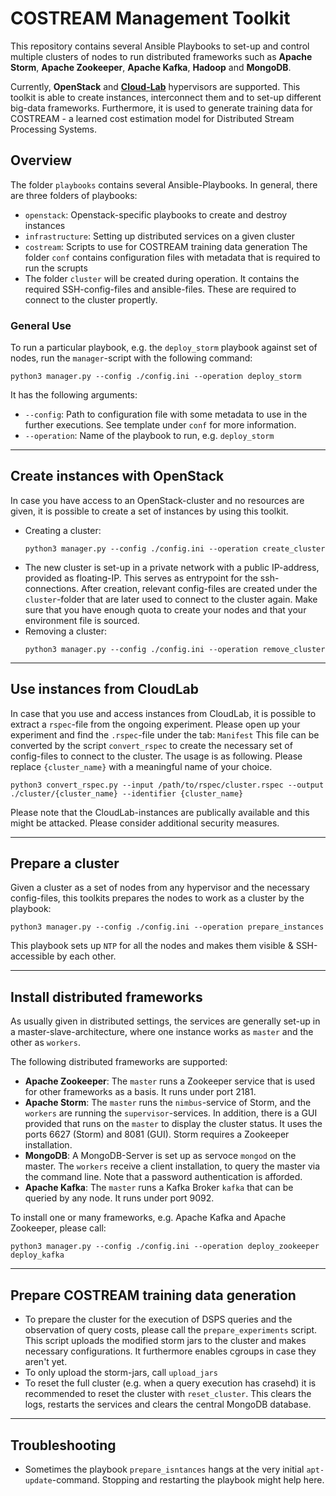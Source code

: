 # COSTREAM Management Toolkit
This repository contains several Ansible Playbooks to set-up and control multiple clusters of nodes to run distributed 
frameworks such as **Apache Storm**, **Apache Zookeeper**, **Apache Kafka**, **Hadoop** and **MongoDB**.

Currently, **OpenStack** and **[Cloud-Lab](https://www.cloudlab.us/)** hypervisors are supported.
This toolkit is able to create instances, interconnect them and to set-up different big-data frameworks.
Furthermore, it is used to generate training data for COSTREAM - a learned cost estimation model for Distributed Stream
Processing Systems.

## Overview
The folder `playbooks` contains several Ansible-Playbooks. In general, there are three folders of playbooks:
- `openstack`: Openstack-specific playbooks to create and destroy instances
- `infrastructure`: Setting up distributed services on a given cluster
- `costream`: Scripts to use for COSTREAM training data generation
The folder `conf` contains configuration files with metadata that is required to run the scrupts
- The folder `cluster` will be created during operation. It contains the required SSH-config-files and ansible-files.
These are required to connect to the cluster propertly.

### General Use
To run a particular playbook, e.g. the `deploy_storm` playbook against set of nodes,
run the `manager`-script with the following command:

```
python3 manager.py --config ./config.ini --operation deploy_storm
```

It has the following arguments:
- `--config`: Path to configuration file with some metadata to use in the further executions. 
See template under `conf` for more information.
- `--operation`: Name of the playbook to run, e.g. `deploy_storm`
---
## Create instances with OpenStack
In case you have access to an OpenStack-cluster and no resources are given, it is possible to create a set of instances
by using this toolkit.

- Creating a cluster:
  ```
  python3 manager.py --config ./config.ini --operation create_cluster
  ```
- The new cluster is set-up in a private network with a public IP-address, provided as floating-IP. 
This serves as entrypoint for the ssh-connections. After creation, relevant config-files are created under 
the `cluster`-folder that are later used to connect to the cluster again. Make sure that you have enough quota 
to create your nodes and that your environment file is sourced.
- Removing a cluster:
  ```
  python3 manager.py --config ./config.ini --operation remove_cluster
  ```
---
## Use instances from CloudLab
In case that you use and access instances from CloudLab, it is possible to extract a `rspec`-file from the 
ongoing experiment. Please open up your experiment and find the `.rspec`-file under the tab: `Manifest`
This file can be converted by the script `convert_rspec` to create the necessary set of config-files to connect to 
the cluster. The usage is as following. Please replace `{cluster_name}` with a meaningful name of your choice.
```
python3 convert_rspec.py --input /path/to/rspec/cluster.rspec --output ./cluster/{cluster_name} --identifier {cluster_name}
```
Please note that the CloudLab-instances are publically available and this might be attacked. 
Please consider additional security measures.

---
## Prepare a cluster
Given a cluster as a set of nodes from any hypervisor and the necessary config-files, 
this toolkits prepares the nodes to work as a cluster by the playbook:
```
python3 manager.py --config ./config.ini --operation prepare_instances
```
This playbook sets up `NTP` for all the nodes and makes them visible & SSH-accessible by each other.

---
## Install distributed frameworks
As usually given in distributed settings, the services are generally set-up in a master-slave-architecture,
where one instance works as `master` and the other as `workers`.

The following distributed frameworks are supported:
- **Apache Zookeeper**: The `master` runs a Zookeeper service that is used for other frameworks as a basis.
It runs under port 2181.
- **Apache Storm**: The `master` runs the `nimbus`-service of Storm, and the `workers` 
are running the `supervisor`-services. In addition, there is a GUI provided that runs on the `master` to display 
the cluster status. It uses the ports 6627 (Storm) and 8081 (GUI).  Storm requires a Zookeeper installation.
- **MongoDB**: A MongoDB-Server is set up as servoce `mongod` on the master. The `workers` receive a 
client installation, to query the master via the command line. Note that a password authentication is afforded.
- **Apache Kafka**: The `master` runs a Kafka Broker `kafka` that can be queried by any node. It runs under port 9092.

To install one or many frameworks, e.g. Apache Kafka and Apache Zookeeper, please call:
```
python3 manager.py --config ./config.ini --operation deploy_zookeeper deploy_kafka
```
---
## Prepare COSTREAM training data generation
- To prepare the cluster for the execution of DSPS queries and the observation of query costs, 
please call the `prepare_experiments` script.  This script uploads the modified storm jars to the cluster and makes 
necessary configurations. It furthermore enables cgroups in case they aren't yet.
- To only upload the storm-jars, call `upload_jars`
- To reset the full cluster (e.g. when a query execution has crasehd) 
it is recommended to reset the cluster with `reset_cluster`. This clears the logs,  restarts the services and clears 
the central MongoDB database.
---
## Troubleshooting
- Sometimes the playbook `prepare_isntances` hangs at the very initial `apt-update`-command.
Stopping and restarting the playbook might help here.